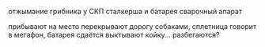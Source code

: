 отжымание грибника у СКП сталкерша и батарея
	сварочный апарат

прибывают на место перекрывают дорогу собаками, сплетница говорит в мегафон, батарея сдаётся выктывают койку... разбегаются?


